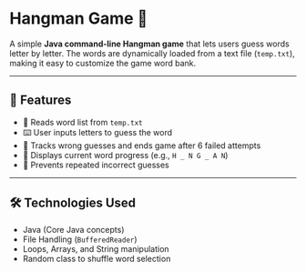 # Hangman Game 🎯

A simple **Java command-line Hangman game** that lets users guess words letter by letter. The words are dynamically loaded from a text file (`temp.txt`), making it easy to customize the game word bank.

---

## 🧠 Features

- 📄 Reads word list from `temp.txt`
- ⌨️ User inputs letters to guess the word
- 🔄 Tracks wrong guesses and ends game after 6 failed attempts
- 🧩 Displays current word progress (e.g., `H _ N G _ A N`)
- 🚫 Prevents repeated incorrect guesses

---

## 🛠️ Technologies Used

- Java (Core Java concepts)
- File Handling (`BufferedReader`)
- Loops, Arrays, and String manipulation
- Random class to shuffle word selection
